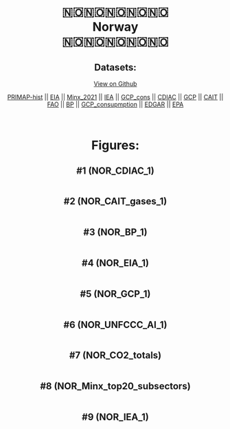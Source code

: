 
<center>
<h1 align="center">
🇳🇴🇳🇴🇳🇴🇳🇴🇳🇴
<br>
Norway
<br>
🇳🇴🇳🇴🇳🇴🇳🇴🇳🇴
</h1>
<h2>Datasets:</h2>
<p><a href="https://github.com/dquintani/Greenhouse-Data/tree/master/country_data/NOR_Norway/data">View on Github</a>
<br></p><p><a href="data/NOR_PRIMAP-hist.csv">PRIMAP-hist</a> || <a href="data/NOR_EIA.csv">EIA</a> || <a href="data/NOR_Minx_2021.csv">Minx_2021</a> || <a href="data/NOR_IEA.csv">IEA</a> || <a href="data/NOR_GCP_cons.csv">GCP_cons</a> || <a href="data/NOR_CDIAC.csv">CDIAC</a> || <a href="data/NOR_GCP.csv">GCP</a> || <a href="data/NOR_CAIT.csv">CAIT</a> || <a href="data/NOR_FAO.csv">FAO</a> || <a href="data/NOR_BP.csv">BP</a> || <a href="data/NOR_GCP_consupmption.csv">GCP_consupmption</a> || <a href="data/NOR_EDGAR.csv">EDGAR</a> || <a href="data/NOR_EPA.csv">EPA</a></p><p><br></p>
<h1>Figures:</h1><h2>#1 (NOR_CDIAC_1)</h2>
<p><img alt="" src="figures/NOR_CDIAC_1.png" /></p><h2>#2 (NOR_CAIT_gases_1)</h2>
<p><img alt="" src="figures/NOR_CAIT_gases_1.png" /></p><h2>#3 (NOR_BP_1)</h2>
<p><img alt="" src="figures/NOR_BP_1.png" /></p><h2>#4 (NOR_EIA_1)</h2>
<p><img alt="" src="figures/NOR_EIA_1.png" /></p><h2>#5 (NOR_GCP_1)</h2>
<p><img alt="" src="figures/NOR_GCP_1.png" /></p><h2>#6 (NOR_UNFCCC_AI_1)</h2>
<p><img alt="" src="figures/NOR_UNFCCC_AI_1.png" /></p><h2>#7 (NOR_CO2_totals)</h2>
<p><img alt="" src="figures/NOR_CO2_totals.png" /></p><h2>#8 (NOR_Minx_top20_subsectors)</h2>
<p><img alt="" src="figures/NOR_Minx_top20_subsectors.png" /></p><h2>#9 (NOR_IEA_1)</h2>
<p><img alt="" src="figures/NOR_IEA_1.png" /></p>